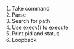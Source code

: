1. Take command
2. Parse
3. Search for path
4. Use execv() to execute
5. Print pid and status.
6. Loopback